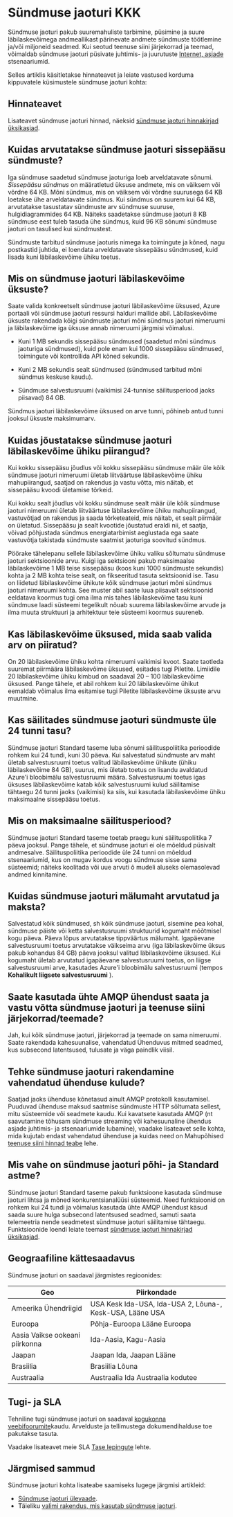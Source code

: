 <properties 
    pageTitle="Sündmuse jaoturi korduma kippuvad küsimused (KKK) | Microsoft Azure'i"
    description="Sündmuse jaoturi KKK."
    services="event-hubs"
    documentationCenter="na"
    authors="sethmanheim"
    manager="timlt"
    editor="" />
<tags 
    ms.service="event-hubs"
    ms.devlang="na"
    ms.topic="article"
    ms.tgt_pltfrm="na"
    ms.workload="na"
    ms.date="09/01/2016"
    ms.author="sethm" />

# <a name="event-hubs-faq"></a>Sündmuse jaoturi KKK

Sündmuse jaoturi pakub suuremahuliste tarbimine, püsimine ja suure läbilaskevõimega andmeallikast pärinevate andmete sündmuste töötlemine ja/või miljoneid seadmed. Kui seotud teenuse siini järjekorrad ja teemad, võimaldab sündmuse jaoturi püsivate juhtimis- ja juurutuste [Internet, asjade](https://azure.microsoft.com/services/iot-hub/) stsenaariumid.

Selles artiklis käsitletakse hinnateavet ja leiate vastused korduma kippuvatele küsimustele sündmuse jaoturi kohta:

## <a name="pricing-information"></a>Hinnateavet

Lisateavet sündmuse jaoturi hinnad, näeksid [sündmuse jaoturi hinnakirjad üksikasjad](https://azure.microsoft.com/pricing/details/event-hubs/).

## <a name="how-are-event-hubs-ingress-events-calculated"></a>Kuidas arvutatakse sündmuse jaoturi sissepääsu sündmuste?

Iga sündmuse saadetud sündmuse jaoturiga loeb arveldatavate sõnumi. *Sissepääsu sündmus* on määratletud üksuse andmete, mis on väiksem või võrdne 64 KB. Mõni sündmus, mis on väiksem või võrdne suurusega 64 KB loetakse ühe arveldatavate sündmus. Kui sündmus on suurem kui 64 KB, arvutatakse tasustatav sündmuste arv sündmuse suuruse, hulgidiagrammides 64 KB. Näiteks saadetakse sündmuse jaoturi 8 KB sündmuse eest tuleb tasuda ühe sündmus, kuid 96 KB sõnumi sündmuse jaoturi on tasulised kui sündmustest.

Sündmuste tarbitud sündmuse jaoturis nimega ka toimingute ja kõned, nagu postkastid juhtida, ei loendata arveldatavate sissepääsu sündmused, kuid lisada kuni läbilaskevõime ühiku toetus.

## <a name="what-are-event-hubs-throughput-units"></a>Mis on sündmuse jaoturi läbilaskevõime üksuste?

Saate valida konkreetselt sündmuse jaoturi läbilaskevõime üksused, Azure portaali või sündmuse jaoturi ressursi halduri mallide abil. Läbilaskevõime üksuste rakendada kõigi sündmuste jaoturi mõni sündmus jaoturi nimeruumi ja läbilaskevõime iga üksuse annab nimeruumi järgmisi võimalusi.

- Kuni 1 MB sekundis sissepääsu sündmused (saadetud mõni sündmus jaoturiga sündmused), kuid pole enam kui 1000 sissepääsu sündmused, toimingute või kontrollida API kõned sekundis.

- Kuni 2 MB sekundis sealt sündmused (sündmused tarbitud mõni sündmus keskuse kaudu).

- Sündmuse salvestusruumi (vaikimisi 24-tunnise säilitusperiood jaoks piisavad) 84 GB.

Sündmus jaoturi läbilaskevõime üksused on arve tunni, põhineb antud tunni jooksul üksuste maksimumarv.

## <a name="how-are-event-hubs-throughput-unit-limits-enforced"></a>Kuidas jõustatakse sündmuse jaoturi läbilaskevõime ühiku piirangud?

Kui kokku sissepääsu jõudlus või kokku sissepääsu sündmuse määr üle kõik sündmuse jaoturi nimeruumi ületab liitväärtuse läbilaskevõime ühiku mahupiirangud, saatjad on rakendus ja vastu võtta, mis näitab, et sissepääsu kvoodi ületamise tõrkeid.

Kui kokku sealt jõudlus või kokku sündmuse sealt määr üle kõik sündmuse jaoturi nimeruumi ületab liitväärtuse läbilaskevõime ühiku mahupiirangud, vastuvõtjad on rakendus ja saada tõrketeateid, mis näitab, et sealt piirmäär on ületatud. Sissepääsu ja sealt kvootide jõustatud eraldi nii, et saatja, võivad põhjustada sündmus energiatarbimist aeglustada ega saate vastuvõtja takistada sündmuste saatmist jaoturiga soovitud sündmus.

Pöörake tähelepanu sellele läbilaskevõime ühiku valiku sõltumatu sündmuse jaoturi sektsioonide arvu. Kuigi iga sektsiooni pakub maksimaalse läbilaskevõime 1 MB teise sissepääsu (koos kuni 1000 sündmuste sekundis) kohta ja 2 MB kohta teise sealt, on fikseeritud tasuta sektsioonid ise. Tasu on liidetud läbilaskevõime ühikute kõik sündmuse jaoturi mõni sündmus jaoturi nimeruumi kohta. See muster abil saate luua piisavalt sektsioonid eeldatava koormus tugi oma ilma mis tahes läbilaskevõime tasu kuni sündmuse laadi süsteemi tegelikult nõuab suurema läbilaskevõime arvude ja ilma muuta struktuuri ja arhitektuur teie süsteemi koormus suureneb.

## <a name="is-there-a-limit-on-the-number-of-throughput-units-that-can-be-selected"></a>Kas läbilaskevõime üksused, mida saab valida arv on piiratud?

On 20 läbilaskevõime ühiku kohta nimeruumi vaikimisi kvoot. Saate taotleda suuremat piirmäära läbilaskevõime üksused, esitades tugi Piletite. Limiidile 20 läbilaskevõime ühiku kimbud on saadaval 20 – 100 läbilaskevõime üksused. Pange tähele, et abil rohkem kui 20 läbilaskevõime ühikut eemaldab võimalus ilma esitamise tugi Piletite läbilaskevõime üksuste arvu muutmine.

## <a name="is-there-a-charge-for-retaining-event-hubs-events-for-more-than-24-hours"></a>Kas säilitades sündmuse jaoturi sündmuste üle 24 tunni tasu?

Sündmuse jaoturi Standard taseme luba sõnumi säilituspoliitika perioodide rohkem kui 24 tundi, kuni 30 päeva. Kui salvestatud sündmuste arv maht ületab salvestusruumi toetus valitud läbilaskevõime ühikute (ühiku läbilaskevõime 84 GB), suurus, mis ületab toetus on lisandu avaldatud Azure'i bloobimälu salvestusruumi määra. Salvestusruumi toetus igas üksuses läbilaskevõime katab kõik salvestusruumi kulud säilitamise tähtaegu 24 tunni jaoks (vaikimisi) ka siis, kui kasutada läbilaskevõime ühiku maksimaalne sissepääsu toetus.

## <a name="what-is-the-maximum-retention-period"></a>Mis on maksimaalne säilitusperiood?

Sündmuse jaoturi Standard taseme toetab praegu kuni säilituspoliitika 7 päeva jooksul. Pange tähele, et sündmuse jaoturi ei ole mõeldud püsivalt andmesalve. Säilituspoliitika perioodide üle 24 tunni on mõeldud stsenaariumid, kus on mugav kordus voogu sündmuse sisse sama süsteemid; näiteks koolitada või uue arvuti õ mudeli aluseks olemasolevad andmed kinnitamine.

## <a name="how-is-the-event-hubs-storage-size-calculated-and-charged"></a>Kuidas sündmuse jaoturi mälumaht arvutatud ja maksta?

Salvestatud kõik sündmused, sh kõik sündmuse jaoturi, sisemine pea kohal, sündmuse päiste või ketta salvestusruumi struktuurid kogumaht mõõtmisel kogu päeva. Päeva lõpus arvutatakse tippväärtus mälumaht. Igapäevane salvestusruumi toetus arvutatakse väikseima arvu (iga läbilaskevõime üksus pakub kohandus 84 GB) päeva jooksul valitud läbilaskevõime üksused. Kui kogumaht ületab arvutatud igapäevane salvestusruumi toetus, on liigse salvestusruumi arve, kasutades Azure'i bloobimälu salvestusruumi (tempos **Kohalikult liigsete salvestusruumi** ).

## <a name="can-i-use-a-single-amqp-connection-to-send-and-receive-from-event-hubs-and-service-bus-queuestopics"></a>Saate kasutada ühte AMQP ühendust saata ja vastu võtta sündmuse jaoturi ja teenuse siini järjekorrad/teemade?

Jah, kui kõik sündmuse jaoturi, järjekorrad ja teemade on sama nimeruumi. Saate rakendada kahesuunalise, vahendatud Ühenduvus mitmed seadmed, kus subsecond latentsused, tulusate ja väga paindlik viisil.

## <a name="do-brokered-connection-charges-apply-to-event-hubs"></a>Tehke sündmuse jaoturi rakendamine vahendatud ühenduse kulude?

Saatjad jaoks ühenduse kõnetasud ainult AMQP protokolli kasutamisel. Puuduvad ühenduse maksud saatmise sündmuste HTTP sõltumata sellest, mitu süsteemide või seadmete kaudu. Kui kavatsete kasutada AMQP (nt saavutamine tõhusam sündmuse streaming või kahesuunaline ühendus asjade juhtimis- ja stsenaariumide lubamine), vaadake lisateavet selle kohta, mida kujutab endast vahendatud ühenduse ja kuidas need on Mahupõhised [teenuse siini hinnad teabe](https://azure.microsoft.com/pricing/details/service-bus/) lehe.

## <a name="what-is-the-difference-between-event-hubs-basic-and-standard-tiers"></a>Mis vahe on sündmuse jaoturi põhi- ja Standard astme?

Sündmuse jaoturi Standard taseme pakub funktsioone kasutada sündmuse jaoturi lihtsa ja mõned konkurentsianalüüsi süsteemid. Need funktsioonid on rohkem kui 24 tundi ja võimalus kasutada ühte AMQP ühendust käsud saada suure hulga subsecond latentsused seadmed, samuti saata telemeetria nende seadmetest sündmuse jaoturi säilitamise tähtaegu. Funktsioonide loendi leiate teemast [sündmuse jaoturi hinnakirjad üksikasjad](https://azure.microsoft.com/pricing/details/event-hubs/).

## <a name="geographic-availability"></a>Geograafiline kättesaadavus

Sündmuse jaoturi on saadaval järgmistes regioonides:

|Geo|Piirkondade|
|---|---|
|Ameerika Ühendriigid|USA Kesk Ida-USA, Ida-USA 2, Lõuna-, Kesk-USA, Lääne USA|
|Euroopa|Põhja-Euroopa Lääne Euroopa|
|Aasia Vaikse ookeani piirkonna|Ida-Aasia, Kagu-Aasia|
|Jaapan|Jaapan Ida, Jaapan Lääne|
|Brasiilia|Brasiilia Lõuna|
|Austraalia|Austraalia Ida Austraalia kodutee|

## <a name="support-and-sla"></a>Tugi- ja SLA

Tehniline tugi sündmuse jaoturi on saadaval [kogukonna veebifoorumite](https://social.msdn.microsoft.com/forums/azure/home)kaudu. Arvelduste ja tellimustega dokumendihalduse toe pakutakse tasuta.

Vaadake lisateavet meie SLA [Tase lepingute](https://azure.microsoft.com/support/legal/sla/) lehte.

## <a name="next-steps"></a>Järgmised sammud

Sündmuse jaoturi kohta lisateabe saamiseks lugege järgmisi artikleid:

- [Sündmuse jaoturi ülevaade][].
- Täieliku [valimi rakendus, mis kasutab sündmuse jaoturi][].

[Sündmuse jaoturi ülevaade]: event-hubs-overview.md
[valimi rakendus, mis kasutab sündmuse jaoturi]: https://code.msdn.microsoft.com/Service-Bus-Event-Hub-286fd097
